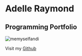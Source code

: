 # Adelle Raymond
## Programming Portfolio

![memyselfandi](https://github.com/adolthefruitbol/adolthefruitbol.github.io/assets/146984241/835e941c-9fb6-4b41-8cc4-ffc0b77fc5fe)

Visit my [Github](https://github.com/adolthefruitbol)
